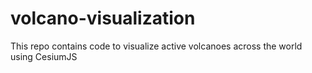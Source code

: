 # volcano-visualization
This repo contains code to visualize active volcanoes across the world using CesiumJS
